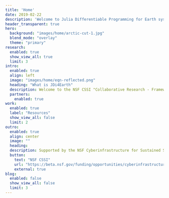 ```yaml
---
title: 'Home'
date: 2019-02-22
description: 'Welcome to Julia Differentiable Programming for Earth system modeling (JDi4Earth)'
header_transparent: true
hero:
  background: "images/home/arctic-cut-1.jpg"
  blend_mode: "overlay"
  theme: "primary"
research: 
  enabled: true
  show_view_all: true
  limit: 3
intro:
  enabled: true
  align: left
  image: "images/home/eqn-reflected.png"
  heading: "What is JDi4Earth"
  description: Welcome to the NSF CSSI "Collaborative Research - Frameworks - Convergence of Bayesian inverse methods and scientific machine learning in Earth system models through universal differentiable programming". It comprises a team from the University of Texas at Austin, MIT, the University of Chicago, the University of Colorado, Boulder, Dartmouth College, and Argonne National Lab.
  partners:
    enabled: true
work:
  enabled: true
  label: "Resources"
  show_view_all: false
  limit: 2
outro:
  enabled: true
  align: center
  image: ""
  heading: 
  description: Supported by the NSF Cyberinfrastructure for Sustained Scientific Innovation (CSSI) program
  button: 
    text: "NSF CSSI"
    url: "https://beta.nsf.gov/funding/opportunities/cyberinfrastructure-sustained-scientific-innovation-cssi"
    external: true
blog:
  enabled: false
  show_view_all: false
  limit: 3
---
```


